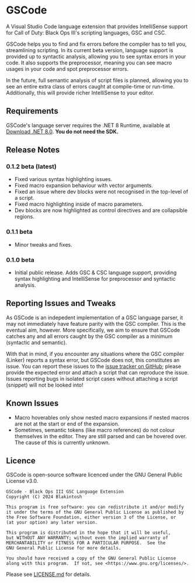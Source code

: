# GSCode

A Visual Studio Code language extension that provides IntelliSense support for Call of Duty: Black Ops III's scripting languages, GSC and CSC.

GSCode helps you to find and fix errors before the compiler has to tell you, streamlining scripting. In its current beta version, language support is provided up to syntactic analysis, allowing you to see syntax errors in your code. It also supports the preprocessor, meaning you can see macro usages in your code and spot preprocessor errors.

In the future, full semantic analysis of script files is planned, allowing you to see an entire extra class of errors caught at compile-time or run-time. Additionally, this will provide richer IntelliSense to your editor.

## Requirements

GSCode's language server requires the .NET 8 Runtime, available at [Download .NET 8.0](https://dotnet.microsoft.com/en-us/download/dotnet/8.0). **You do not need the SDK.**

## Release Notes

### 0.1.2 beta (latest)
* Fixed various syntax highlighting issues.
* Fixed macro expansion behaviour with vector arguments.
* Fixed an issue where dev blocks were not recognised in the top-level of a script.
* Fixed macro highlighting inside of macro parameters.
* Dev blocks are now highlighted as control directives and are collapsible regions.

### 0.1.1 beta
* Minor tweaks and fixes.

### 0.1.0 beta
* Initial public release. Adds GSC & CSC language support, providing syntax highlighting and IntelliSense for preprocessor and syntactic analysis.

## Reporting Issues and Tweaks

As GSCode is an indepedent implementation of a GSC language parser, it may not immediately have feature parity with the GSC compiler. This is the eventual aim, however. More specifically, we aim to ensure that GSCode catches any and all errors caught by the GSC compiler as a minimum (syntactic and semantic).

With that in mind, if you encounter any situations where the GSC compiler (Linker) reports a syntax error, but GSCode does not, this constitutes an issue. You can report these issues to the [issue tracker on GitHub](https://github.com/Blakintosh/gscode/issues); please provide the expected error and attach a script that can reproduce the issue. Issues reporting bugs in isolated script cases without attaching a script (snippet) will not be looked into!

## Known Issues

* Macro hoverables only show nested macro expansions if nested macros are not at the start or end of the expansion.
* Sometimes, semantic tokens (like macro references) do not colour themselves in the editor. They are still parsed and can be hovered over. The cause of this is currently unknown.

## Licence
GSCode is open-source software licenced under the GNU General Public License v3.0. 

```
GSCode - Black Ops III GSC Language Extension
Copyright (C) 2024 Blakintosh

This program is free software: you can redistribute it and/or modify
it under the terms of the GNU General Public License as published by
the Free Software Foundation, either version 3 of the License, or
(at your option) any later version.

This program is distributed in the hope that it will be useful,
but WITHOUT ANY WARRANTY; without even the implied warranty of
MERCHANTABILITY or FITNESS FOR A PARTICULAR PURPOSE.  See the
GNU General Public License for more details.

You should have received a copy of the GNU General Public License
along with this program.  If not, see <https://www.gnu.org/licenses/>.
```
Please see [LICENSE.md](https://github.com/Blakintosh/gscode/blob/main/LICENSE.md) for details.
